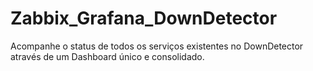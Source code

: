# Zabbix_Grafana_DownDetector
Acompanhe o status de todos os serviços existentes no DownDetector através de um Dashboard único e consolidado.
